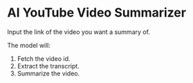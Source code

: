 # AI YouTube Video Summarizer
Input the link of the video you want a summary of. 

The model will:
  1. Fetch the video id.
  2. Extract the transcript.
  3. Summarize the video.
